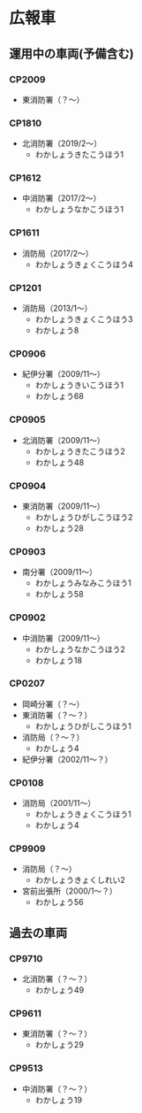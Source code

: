 # 広報車

## 運用中の車両(予備含む)

### CP2009
- 東消防署（？〜）

### CP1810
- 北消防署（2019/2〜）
    - わかしょうきたこうほう1

### CP1612
- 中消防署（2017/2〜）
    - わかしょうなかこうほう1

### CP1611
- 消防局（2017/2〜）
    - わかしょうきょくこうほう4

### CP1201
- 消防局（2013/1〜）
    - わかしょうきょくこうほう3
    - わかしょう8

### CP0906
- 紀伊分署（2009/11〜）
    - わかしょうきいこうほう1
    - わかしょう68

### CP0905
- 北消防署（2009/11〜）
    - わかしょうきたこうほう2
    - わかしょう48

### CP0904
- 東消防署（2009/11〜）
    - わかしょうひがしこうほう2
    - わかしょう28

### CP0903
- 南分署（2009/11〜）
    - わかしょうみなみこうほう1
    - わかしょう58

### CP0902
- 中消防署（2009/11〜）
    - わかしょうなかこうほう2
    - わかしょう18

### CP0207
- 岡崎分署（？〜）
- 東消防署（？〜？）
    - わかしょうひがしこうほう1
- 消防局（？〜？）
    - わかしょう4
- 紀伊分署（2002/11〜？）

### CP0108
- 消防局（2001/11〜）
    - わかしょうきょくこうほう1
    - わかしょう4

### CP9909
- 消防局（？〜）
    - わかしょうきょくしれい2
- 宮前出張所（2000/1〜？）
    - わかしょう56

## 過去の車両

### CP9710
- 北消防署（？〜？）
    - わかしょう49

### CP9611
- 東消防署（？〜？）
    - わかしょう29

### CP9513
- 中消防署（？〜？）
    - わかしょう19